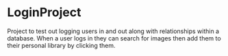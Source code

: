 # LoginProject
Project to test out logging users in and out along with relationships within a database.
When a user logs in they can search for images then add them to their personal library by clicking them.
